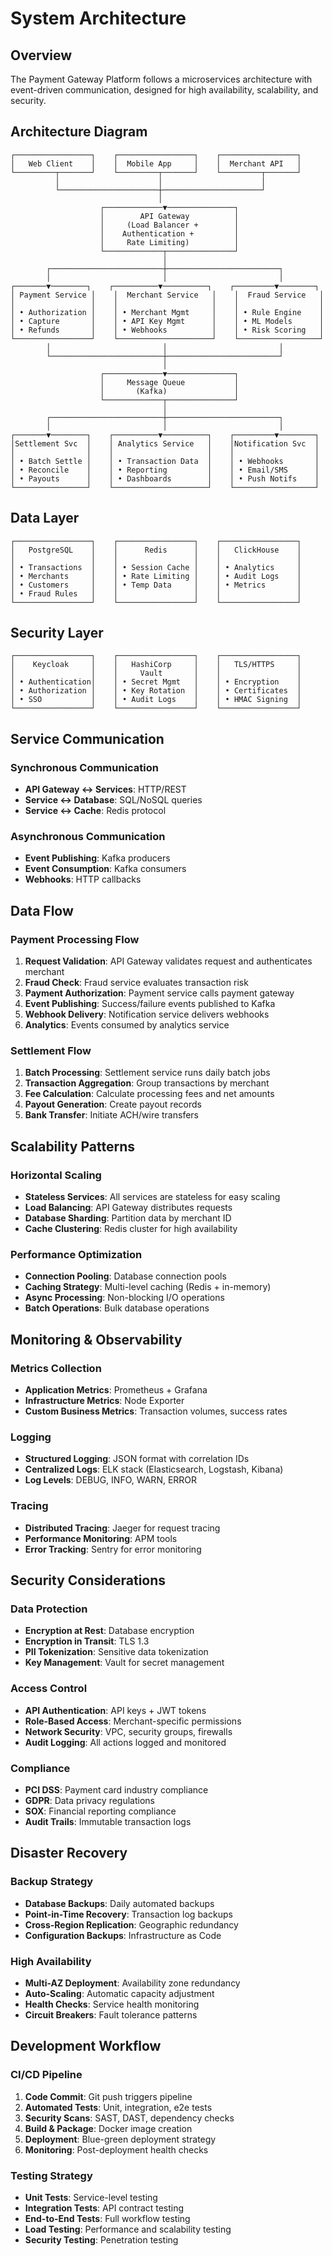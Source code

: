 # System Architecture

## Overview

The Payment Gateway Platform follows a microservices architecture with event-driven communication, designed for high availability, scalability, and security.

## Architecture Diagram

```
┌─────────────────┐    ┌─────────────────┐    ┌─────────────────┐
│   Web Client    │    │  Mobile App     │    │  Merchant API   │
└─────────┬───────┘    └─────────┬───────┘    └─────────┬───────┘
          │                      │                      │
          └──────────────────────┼──────────────────────┘
                                 │
                    ┌─────────────▼───────────────┐
                    │        API Gateway          │
                    │     (Load Balancer +        │
                    │    Authentication +         │
                    │     Rate Limiting)          │
                    └─────────────┬───────────────┘
                                  │
        ┌─────────────────────────┼─────────────────────────┐
        │                         │                         │
┌───────▼────────┐    ┌──────────▼──────────┐    ┌─────────▼────────┐
│ Payment Service │    │  Merchant Service   │    │  Fraud Service   │
│                 │    │                     │    │                  │
│ • Authorization │    │ • Merchant Mgmt     │    │ • Rule Engine    │
│ • Capture       │    │ • API Key Mgmt      │    │ • ML Models      │
│ • Refunds       │    │ • Webhooks          │    │ • Risk Scoring   │
└─────────────────┘    └─────────────────────┘    └──────────────────┘
        │                         │                         │
        └─────────────────────────┼─────────────────────────┘
                                  │
                    ┌─────────────▼───────────────┐
                    │     Message Queue           │
                    │       (Kafka)               │
                    └─────────────┬───────────────┘
                                  │
        ┌─────────────────────────┼─────────────────────────┐
        │                         │                         │
┌───────▼────────┐    ┌──────────▼──────────┐    ┌─────────▼────────┐
│Settlement Svc  │    │ Analytics Service   │    │Notification Svc  │
│                │    │                     │    │                  │
│ • Batch Settle │    │ • Transaction Data  │    │ • Webhooks       │
│ • Reconcile    │    │ • Reporting         │    │ • Email/SMS      │
│ • Payouts      │    │ • Dashboards        │    │ • Push Notifs    │
└────────────────┘    └─────────────────────┘    └──────────────────┘
```

## Data Layer

```
┌─────────────────┐    ┌─────────────────┐    ┌─────────────────┐
│   PostgreSQL    │    │      Redis      │    │   ClickHouse    │
│                 │    │                 │    │                 │
│ • Transactions  │    │ • Session Cache │    │ • Analytics     │
│ • Merchants     │    │ • Rate Limiting │    │ • Audit Logs    │
│ • Customers     │    │ • Temp Data     │    │ • Metrics       │
│ • Fraud Rules   │    │                 │    │                 │
└─────────────────┘    └─────────────────┘    └─────────────────┘
```

## Security Layer

```
┌─────────────────┐    ┌─────────────────┐    ┌─────────────────┐
│    Keycloak     │    │   HashiCorp     │    │   TLS/HTTPS     │
│                 │    │     Vault       │    │                 │
│ • Authentication│    │ • Secret Mgmt   │    │ • Encryption    │
│ • Authorization │    │ • Key Rotation  │    │ • Certificates  │
│ • SSO           │    │ • Audit Logs    │    │ • HMAC Signing  │
└─────────────────┘    └─────────────────┘    └─────────────────┘
```

## Service Communication

### Synchronous Communication
- **API Gateway ↔ Services**: HTTP/REST
- **Service ↔ Database**: SQL/NoSQL queries
- **Service ↔ Cache**: Redis protocol

### Asynchronous Communication
- **Event Publishing**: Kafka producers
- **Event Consumption**: Kafka consumers
- **Webhooks**: HTTP callbacks

## Data Flow

### Payment Processing Flow
1. **Request Validation**: API Gateway validates request and authenticates merchant
2. **Fraud Check**: Fraud service evaluates transaction risk
3. **Payment Authorization**: Payment service calls payment gateway
4. **Event Publishing**: Success/failure events published to Kafka
5. **Webhook Delivery**: Notification service delivers webhooks
6. **Analytics**: Events consumed by analytics service

### Settlement Flow
1. **Batch Processing**: Settlement service runs daily batch jobs
2. **Transaction Aggregation**: Group transactions by merchant
3. **Fee Calculation**: Calculate processing fees and net amounts
4. **Payout Generation**: Create payout records
5. **Bank Transfer**: Initiate ACH/wire transfers

## Scalability Patterns

### Horizontal Scaling
- **Stateless Services**: All services are stateless for easy scaling
- **Load Balancing**: API Gateway distributes requests
- **Database Sharding**: Partition data by merchant ID
- **Cache Clustering**: Redis cluster for high availability

### Performance Optimization
- **Connection Pooling**: Database connection pools
- **Caching Strategy**: Multi-level caching (Redis + in-memory)
- **Async Processing**: Non-blocking I/O operations
- **Batch Operations**: Bulk database operations

## Monitoring & Observability

### Metrics Collection
- **Application Metrics**: Prometheus + Grafana
- **Infrastructure Metrics**: Node Exporter
- **Custom Business Metrics**: Transaction volumes, success rates

### Logging
- **Structured Logging**: JSON format with correlation IDs
- **Centralized Logs**: ELK stack (Elasticsearch, Logstash, Kibana)
- **Log Levels**: DEBUG, INFO, WARN, ERROR

### Tracing
- **Distributed Tracing**: Jaeger for request tracing
- **Performance Monitoring**: APM tools
- **Error Tracking**: Sentry for error monitoring

## Security Considerations

### Data Protection
- **Encryption at Rest**: Database encryption
- **Encryption in Transit**: TLS 1.3
- **PII Tokenization**: Sensitive data tokenization
- **Key Management**: Vault for secret management

### Access Control
- **API Authentication**: API keys + JWT tokens
- **Role-Based Access**: Merchant-specific permissions
- **Network Security**: VPC, security groups, firewalls
- **Audit Logging**: All actions logged and monitored

### Compliance
- **PCI DSS**: Payment card industry compliance
- **GDPR**: Data privacy regulations
- **SOX**: Financial reporting compliance
- **Audit Trails**: Immutable transaction logs

## Disaster Recovery

### Backup Strategy
- **Database Backups**: Daily automated backups
- **Point-in-Time Recovery**: Transaction log backups
- **Cross-Region Replication**: Geographic redundancy
- **Configuration Backups**: Infrastructure as Code

### High Availability
- **Multi-AZ Deployment**: Availability zone redundancy
- **Auto-Scaling**: Automatic capacity adjustment
- **Health Checks**: Service health monitoring
- **Circuit Breakers**: Fault tolerance patterns

## Development Workflow

### CI/CD Pipeline
1. **Code Commit**: Git push triggers pipeline
2. **Automated Tests**: Unit, integration, e2e tests
3. **Security Scans**: SAST, DAST, dependency checks
4. **Build & Package**: Docker image creation
5. **Deployment**: Blue-green deployment strategy
6. **Monitoring**: Post-deployment health checks

### Testing Strategy
- **Unit Tests**: Service-level testing
- **Integration Tests**: API contract testing
- **End-to-End Tests**: Full workflow testing
- **Load Testing**: Performance and scalability testing
- **Security Testing**: Penetration testing
